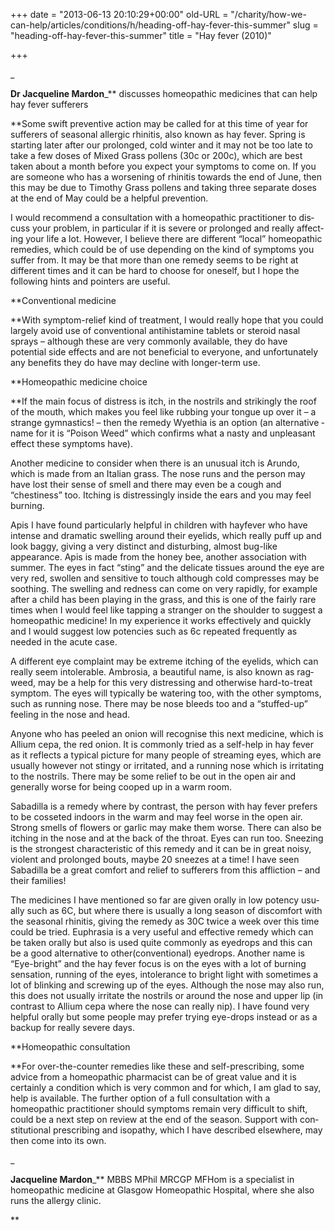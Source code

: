 +++
date = "2013-06-13 20:10:29+00:00"
old-URL = "/charity/how-we-can-help/articles/conditions/h/heading-off-hay-fever-this-summer"
slug = "heading-off-hay-fever-this-summer"
title = "Hay fever (2010)"

+++

_

**Dr Jacqueline Mardon**_** discusses homeopathic medicines that can help hay fever sufferers

**Some swift preventive action may be called for at this time of year for suf­ferers of seasonal allergic rhinitis, also known as hay fever. Spring is start­ing later after our prolonged, cold winter and it may not be too late to take a few doses of Mixed Grass pollens (30c or 200c), which are best taken about a month before you expect your symp­toms to come on. If you are someone who has a worsening of rhinitis towards the end of June, then this may be due to Timothy Grass pollens and taking three separate doses at the end of May could be a helpful prevention.

I would recommend a consultation with a homeopathic practitioner to dis­cuss your problem, in particular if it is severe or prolonged and really affect­ing your life a lot. However, I believe there are different “local” homeopathic remedies, which could be of use depend­ing on the kind of symptoms you suffer from. It may be that more than one remedy seems to be right at different times and it can be hard to choose for oneself, but I hope the following hints and pointers are useful.

**Conventional medicine

**With symptom-­relief kind of treatment, I would really hope that you could largely avoid use of conventional anti­histamine tablets or steroid nasal sprays – although these are very commonly available, they do have potential side effects and are not beneficial to everyone, and unfortunately any benefits they do have may decline with longer-­term use.

**Homeopathic medicine choice

**If the main focus of distress is itch, in the nostrils and strikingly the roof of the mouth, which makes you feel like rubbing your tongue up over it – a strange gymnastics! – then the remedy Wyethia is an option (an alternative ­name for it is “Poison Weed” which con­­firms what a nasty and unpleasant effect these symptoms have).

Another medicine to consider when there is an unusual itch is Arundo, which is made from an Italian grass. The nose runs and the person may have lost their sense of smell and there may even be a cough and “chestiness” too. Itching is distressingly inside the ears and you may feel burning.

Apis I have found particularly helpful in children with hayfever who have intense and dramatic swelling around their eyelids, which really puff up and look baggy, giving a very distinct and disturbing, almost bug­-like appearance. Apis is made from the honey bee, another association with summer. The eyes in fact “sting” and the deli­cate tissues around the eye are very red, swollen and sensitive to touch although cold compresses may be soothing. The swelling and redness can come on very rapidly, for example after a child has been playing in the grass, and this is one of the fairly rare times when I would feel like tapping a stranger on the shoul­der to suggest a homeopathic medicine! In my experience it works effectively and quickly and I would suggest low potencies such as 6c repeated frequently as needed in the acute case.

A different eye complaint may be extreme itching of the eyelids, which can really seem intolerable. Ambrosia, a beautiful name, is also known as rag­weed, may be a help for this very dis­tressing and otherwise hard-­to-­treat symptom. The eyes will typically be watering too, with the other symptoms, such as running nose. There may be nose bleeds too and a “stuffed-­up” feeling in the nose and head.

Anyone who has peeled an onion will recognise this next medicine, which is Allium cepa, the red onion. It is com­monly tried as a self­-help in hay fever as it reflects a typical picture for many people of streaming eyes, which are usually however not stingy or irritated, and a running nose which is irritating to the nostrils. There may be some relief to be out in the open air and generally worse for being cooped up in a warm room.

Sabadilla is a remedy where by con­trast, the person with hay fever prefers to be cosseted indoors in the warm and may feel worse in the open air. Strong smells of flowers or garlic may make them worse. There can also be itching in the nose and at the back of the throat. Eyes can run too. Sneezing is the strongest characteristic of this remedy and it can be in great noisy, violent and prolonged bouts, maybe 20 sneezes at a time! I have seen Sabadilla be a great comfort and relief to sufferers from this affliction – and their families!

The medicines I have mentioned so far are given orally in low potency usu­ally such as 6C, but where there is usu­ally a long season of discomfort with the seasonal rhinitis, giving the remedy as 30C twice a week over this time could be tried. Euphrasia is a very useful and effective remedy which can be taken orally but also is used quite commonly as eyedrops and this can be a good alter­native to other(conventional) eyedrops. Another name is “Eye-­bright” and the hay fever focus is on the eyes with a lot of burning sensation, running of the eyes, intolerance to bright light with sometimes a lot of blinking and screw­ing up of the eyes. Although the nose may also run, this does not usually irritate the nostrils or around the nose and upper lip (in contrast to Allium cepa where the nose can really nip). I have found very helpful orally but some people may prefer trying eye­-drops instead or as a back­up for really severe days.

**Homeopathic consultation

**For over-­the-­counter remedies like these and self-­prescribing, some advice from a homeopathic pharmacist can be of great value and it is certainly a condition which is very common and for which, I am glad to say, help is available. The further option of a full consultation with a homeopathic practitioner should symptoms remain very difficult to shift, could be a next step on review at the end of the season. Support with con­stitutional prescribing and isopathy, which I have described elsewhere, may then come into its own.

_

**Jacqueline Mardon**_** MBBS MPhil MRCGP MFHom is a specialist in homeopathic medicine at Glasgow Homeopathic Hospital, where she also runs the allergy clinic.

**
